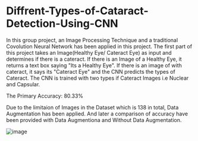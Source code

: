 # Diffrent-Types-of-Cataract-Detection-Using-CNN

In this group project, an Image Processing Technique and a traditional Covolution Neural Network has been applied in this project. The first part of this project takes an Image(Healthy Eye/ Cateract Eye) as input and determines if there is a cateract. If there is an Image of a Healthy Eye, it returns a text box saying "Its a Healthy Eye". If there is an image of with cateract, it says its "Cateract Eye" and the CNN predicts the types of Cateract. The CNN is trained with two types if Cateract Images i.e Nuclear and Capsular.

The Primary Accuracy: 80.33%

Due to the limitaion of Images in the Dataset which is 138 in total, Data Augmentation has been applied. And later a comparison of accuracy have been provided with Data Augmentiona and Without Data Augmentation.


![image](https://user-images.githubusercontent.com/64612965/146973423-eaea2e8b-1cd7-4442-b8dc-f397b13354f4.png)



